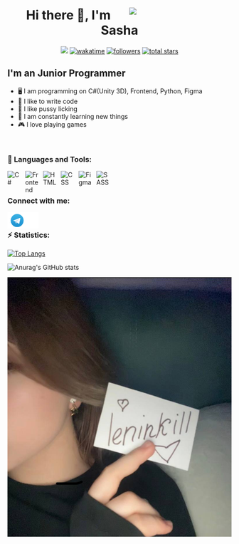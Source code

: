 <div id="header" align="center">
	<img align='right' src="https://user-images.githubusercontent.com/120378890/223352441-ead538c8-027a-478f-b71c-94ce3659f41a.gif" width="230">
   <h1> Hi there 👋, I'm Sasha </h1>

  
   ![](https://komarev.com/ghpvc/?username=leninkill&color=red)
  [![wakatime](https://wakatime.com/badge/user/018eafa5-5a77-4438-9967-c3a0409ac889.svg)](https://wakatime.com/@018eafa5-5a77-4438-9967-c3a0409ac889)
   <a href="https://github.com/leninkill?tab=followers">
   <img alt="followers" title="Follow me on Github" src="https://custom-icon-badges.demolab.com/github/followers/Picalfer?color=236ad3&labelColor=1155ba&style=for-the-badge&logo=person-add&label=Follow&logoColor=white"/></a>
   <a href="https://github.com/Picalfer?tab=repositories&sort=stargazers">
   <img alt="total stars" title="Total stars on GitHub" src="https://custom-icon-badges.demolab.com/github/stars/Picalfer?color=55960c&style=for-the-badge&labelColor=488207&logo=star"/></a>
   
	
</div>

## I'm an Junior Programmer
- 🖥️ I am programming on C#(Unity 3D), Frontend, Python, Figma
- 💪 I like to write code
- 👅 I like pussy licking
- 🥅 I am constantly learning new things
- 🎮 I love playing games

<br />

### 🧰 Languages and Tools:

<img align="left" alt="C#" width="30px" style="padding-right:10px;" src="https://static.wikia.nocookie.net/wikies/images/4/43/Logo-csharp.png/revision/latest?cb=20180617092325&path-prefix=ru" />
<img align="left" alt="Frontend" width="30px" style="padding-right:10px;" src="https://cdn-icons-png.flaticon.com/512/6132/6132222.png" />
<img align="left" alt="HTML" width="30px" style="padding-right:10px;" src="https://cdn.jsdelivr.net/gh/devicons/devicon/icons/html5/html5-plain.svg" />
<img align="left" alt="CSS" width="30px" style="padding-right:10px;" src="https://cdn.jsdelivr.net/gh/devicons/devicon/icons/css3/css3-plain.svg" />
<img align="left" alt="Figma" width="30px" style="padding-right:10px;" src="https://cdn.jsdelivr.net/gh/devicons/devicon/icons/figma/figma-original.svg" />
<img align="left" alt="SASS" width="30px"  style="padding-right:10px;" src="https://cdn.jsdelivr.net/gh/devicons/devicon/icons/python/python-plain.svg" />
<br />
<br />


### Connect with me:

[<img align="left" alt="leninkill | Telegram" width="70px" src="telega.png" />][tg]

<br />

### :zap: Statistics:
[![Top Langs](https://github-readme-stats.vercel.app/api/top-langs/?username=leninkill&layout=donut&theme=tokyonight)](https://github.com/anuraghazra/github-readme-stats)

![Anurag's GitHub stats](https://github-readme-stats.vercel.app/api?username=leninkill&show_icons=true&theme=tokyonight)

 <img src="tyan.jpg" />




[vk]: https://vk.com/leninkill
[tg]: https://t.me/leninkill
